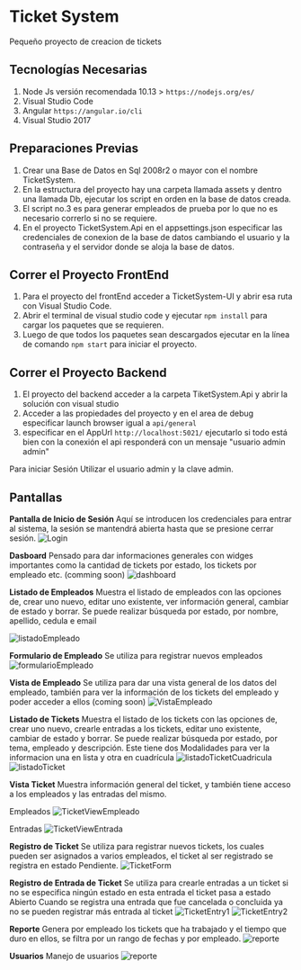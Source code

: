 # Ticket System
Pequeño proyecto de creacion de tickets

## Tecnologías Necesarias

1. Node Js versión recomendada 10.13 >  `https://nodejs.org/es/`
2. Visual Studio Code
3. Angular `https://angular.io/cli`
4. Visual Studio 2017 

## Preparaciones Previas

1. Crear una Base de Datos en Sql 2008r2 o mayor con el nombre TicketSystem.
2. En la estructura del proyecto hay una carpeta llamada assets y dentro una llamada Db, ejecutar los script en orden en la base de datos creada.
3. El script no.3 es para generar empleados de prueba por lo que no es necesario correrlo si no se requiere. 
4. En el proyecto TicketSystem.Api en el appsettings.json especificar las credenciales de conexion de la base de datos cambiando el usuario y la contraseña y el servidor donde se aloja la base de datos.

## Correr el Proyecto FrontEnd
1. Para el proyecto del frontEnd acceder a TicketSystem-UI y abrir esa ruta con Visual Studio Code.
2. Abrir el terminal de visual studio code y ejecutar `npm install` para cargar los paquetes que se requieren.
3. Luego de que todos los paquetes sean descargados ejecutar en la línea de comando `npm start` para iniciar el proyecto.

##  Correr el Proyecto Backend
1. El proyecto del backend acceder a la carpeta TiketSystem.Api y abrir la solución con visual studio 
2. Acceder a las propiedades del proyecto y en el area de debug especificar launch browser igual a `api/general`
2. especificar en el AppUrl `http://localhost:5021/`
ejecutarlo si todo está bien con la conexión el api responderá con un mensaje "usuario admin admin"

Para iniciar Sesión Utilizar el usuario admin y la clave admin.



## Pantallas

**Pantalla de Inicio de Sesión**
Aquí se introducen los credenciales para entrar al sistema, la sesión se mantendrá abierta hasta que se presione cerrar sesión.
![Login](https://github.com/themaster015/Ticket_System/blob/master/assets/images/1-login.png)

**Dasboard**
Pensado para dar informaciones generales con widges importantes como la cantidad de tickets por estado, los tickets por empleado etc. (comming soon)
![dashboard](https://github.com/themaster015/Ticket_System/blob/master/assets/images/2-dashboard.png)


**Listado de Empleados**
Muestra el listado de empleados con las opciones de, crear uno nuevo, editar uno existente, ver información general, cambiar de estado y borrar.
Se puede realizar búsqueda por estado, por nombre, apellido, cedula e email

![listadoEmpleado](https://github.com/themaster015/Ticket_System/blob/master/assets/images/3-empleado.png)

**Formulario de Empleado**
Se utiliza para registrar nuevos empleados
![formularioEmpleado](https://github.com/themaster015/Ticket_System/blob/master/assets/images/3-empleadoForm.png)

**Vista de Empleado**
Se utiliza para dar una vista general de los datos del empleado, también para ver la información de los tickets del empleado y poder acceder a ellos (coming soon)
![VistaEmpleado](https://github.com/themaster015/Ticket_System/blob/master/assets/images/3-empleadoView.png)

**Listado de Tickets**
Muestra el listado de los tickets con las opciones de, crear uno nuevo, crearle entradas a los tickets, editar uno existente, cambiar de estado y borrar.
Se puede realizar búsqueda por estado, por tema, empleado y descripción.
Este tiene dos Modalidades para ver la informacion una en lista y otra en cuadrícula
![listadoTicketCuadricula](https://github.com/themaster015/Ticket_System/blob/master/assets/images/4-ticketViewCuadricula)
![listadoTicket](https://github.com/themaster015/Ticket_System/blob/master/assets/images/4-ticketView.png)

**Vista Ticket**
Muestra información general del ticket, y también tiene acceso a los empleados y las entradas del mismo.

Empleados
![TicketViewEmpleado](https://github.com/themaster015/Ticket_System/blob/master/assets/images/4-ticketInfoEmpleado.png)

Entradas
![TicketViewEntrada](https://github.com/themaster015/Ticket_System/blob/master/assets/images/4-ticketInfoEntrada.png)

**Registro de Ticket**
Se utiliza para registrar nuevos tickets, los cuales pueden ser asignados a varios empleados, el ticket al ser registrado se registra en estado Pendiente.
![TicketForm](https://github.com/themaster015/Ticket_System/blob/master/assets/images/4-ticketForm.png)

**Registro de Entrada de Ticket**
Se utiliza para crearle entradas a un ticket si no se especifica ningún estado en esta entrada el ticket pasa a estado Abierto
Cuando se registra una entrada que fue cancelada o concluida ya no se pueden registrar más entrada al ticket
![TicketEntry1](https://github.com/themaster015/Ticket_System/blob/master/assets/images/5-ticketEntry1.png)
![TicketEntry2](https://github.com/themaster015/Ticket_System/blob/master/assets/images/5-ticketEntry2.png)

**Reporte**
Genera por empleado los tickets que ha trabajado y el tiempo que duro en ellos, se filtra por un rango de fechas y por empleado.
![reporte](https://github.com/themaster015/Ticket_System/blob/master/assets/images/6.report.png)

**Usuarios**
Manejo de usuarios
![reporte](https://github.com/themaster015/Ticket_System/blob/master/assets/images/7-User.png)